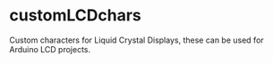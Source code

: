 # customLCDchars
Custom characters for Liquid Crystal Displays, these can be used for Arduino LCD projects.
